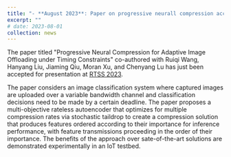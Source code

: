 ```yaml
---
title: "- **August 2023**: Paper on progressive neurall compression accepted for presentation at RTSS 2023"
excerpt: ""
# date: 2023-08-01
collection: news
---
```


The paper titled "Progressive Neural Compression for Adaptive Image Offloading under Timing Constraints" co-authored with 
Ruiqi Wang, Hanyang Liu, Jiaming Qiu, Moran Xu, and Chenyang Lu has just been accepted for presentation at [RTSS 2023](http://2023.rtss.org/).

The paper considers an image classification system where captured images are uploaded over a variable bandwidth channel and classification decisions need to be made by a certain deadline. The paper proposes a multi-objective rateless autoencoder that optimizes for multiple compression rates via stochastic taildrop to create a compression solution that produces features ordered according to their importance for inference performance, with feature transmissions proceeding in the order of their importance.  The benefits of the approach over sate-of-the-art solutions are demonstrated experimentally in an IoT testbed.
